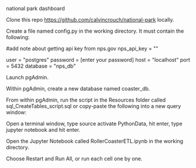 national park dashboard

Clone this repo https://github.com/calvincrouch/national-park locally.

Create a file named config.py in the working directory. It must contain the following:

#add note about getting api key from nps.gov
nps_api_key = ""

user = "postgres"
password = [enter your password]
host = "localhost"
port = 5432
database = "nps_db"

Launch pgAdmin.

Within pgAdmin, create a new database named coaster_db.

From within pgAdmin, run the script in the Resources folder called sql_CreateTables_script.sql or copy-paste the following into a new query window:



Open a terminal window, type source activate PythonData, hit enter, type jupyter notebook and hit enter.

Open the Jupyter Notebook called RollerCoasterETL.ipynb in the working directory.

Choose Restart and Run All, or run each cell one by one.
